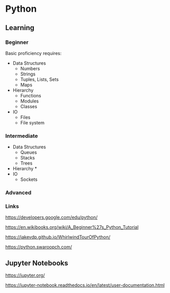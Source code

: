 # Python


## Learning

### Beginner

Basic proficiency requires:

  * Data Structures
    * Numbers
    * Strings
    * Tuples, Lists, Sets
    * Maps
  * Hierarchy
    * Functions
    * Modules
    * Classes
  * IO
    * Files
    * File system


### Intermediate

  * Data Structures
    * Queues
    * Stacks
    * Trees
  * Hierarchy
    * 
  * IO
    * Sockets

### Advanced


### Links

https://developers.google.com/edu/python/

https://en.wikibooks.org/wiki/A_Beginner%27s_Python_Tutorial

https://jakevdp.github.io/WhirlwindTourOfPython/

https://python.swaroopch.com/


## Jupyter Notebooks

https://jupyter.org/

https://jupyter-notebook.readthedocs.io/en/latest/user-documentation.html

